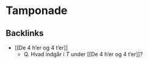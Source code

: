 # Tamponade

## Backlinks
* [[De 4 h’er og 4 t’er]]
	* Q. Hvad indgår i *T* under [[De 4 h’er og 4 t’er]]?

<!-- {BearID:2C0EFC57-8DD8-444D-A2FD-BFE261CAC7FD-71192-00010B937C5FC79D} -->

